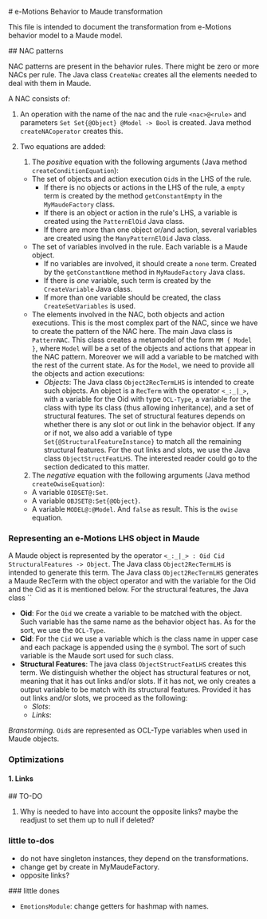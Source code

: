 # e-Motions Behavior to Maude transformation

This file is intended to document the transformation from e-Motions behavior model to a Maude model.


## NAC patterns

NAC patterns are present in the behavior rules. There might be zero or more NACs per rule. The Java class `CreateNac` creates all the elements needed to deal with them in Maude.

A NAC consists of:

1. An operation with the name of the nac and the rule `<nac>@<rule>` and parameters
`Set Set{@Object} @Model -> Bool` is created. Java method `createNACoperator` creates this.
2. Two equations are added:
    1. The *positive* equation with the following arguments (Java method `createConditionEquation`):
      - The set of objects and action execution `Oid`s in the LHS of the rule.
        - If there is no objects or actions in the LHS of the rule, a `empty` term is
        created by the method `getConstantEmpty` in the `MyMaudeFactory` class.
        - If there is an object or action in the rule's LHS, a variable is created
        using the `PatternElOid` Java class.
        - If there are more than one object or/and action, several variables are created using the `ManyPatternElOid` Java class.
      - The set of variables involved in the rule. Each variable is a Maude object.
        - If no variables are involved, it should create a `none` term. Created by
        the `getConstantNone` method in `MyMaudeFactory` Java class.
        - If there is *one* variable, such term is created by the `CreateVariable`
        Java class.
        - If more than one variable should be created, the class `CreateSetVariables`
        is used.
      - The elements involved in the NAC, both objects and action executions. This
      is the most complex part of the NAC, since we have to create the pattern of the
      NAC here. The main Java class is `PatternNAC`. This class creates a metamodel
      of the form `MM { Model }`, where `Model` will be a set of the objects and
      actions that appear in the NAC pattern. Moreover we will add a variable to be
      matched with the rest of the current state. As for the `Model`, we need to
      provide all the objects and action executions:
        - *Objects*: The Java class `Object2RecTermLHS` is intended to create such
        objects. An object is a `RecTerm` with the operator `<_:_|_>`, with a variable
        for the Oid with type `OCL-Type`, a variable for the class with type its class (thus allowing inheritance), and a set of structural features. The set of
        structural features depends on whether there is any slot or out link in the
        behavior object. If any or if not, we also add a variable of type
        `Set{@StructuralFeatureInstance}`  to match all the remaining structural features.
        For the out links and slots, we use the Java class `ObjectStructFeatLHS`. The interested
        reader could go to the section dedicated to this matter.

    2. The *negative* equation with the following arguments (Java method `createOwiseEquation`):
      - A variable `OIDSET@:Set`.
      - A variable `OBJSET@:Set{@Object}`.
      - A variable `MODEL@:@Model`.
      And `false` as result. This is the `owise` equation.

### Representing an e-Motions LHS object in Maude
A Maude object is represented by the operator `<_:_|_> : Oid Cid StructuralFeatures -> Object`. The Java class `Object2RecTermLHS` is intended to generate this term.
The Java class `Object2RecTermLHS` generates a Maude RecTerm with the object operator and with the variable for the Oid and the Cid as it is mentioned below. For the structural features, the Java class ``
- **Oid**: For the `Oid` we create a variable to be matched with the object. Such variable
has the same name as the behavior object has. As for the sort, we use the `OCL-Type`.
- **Cid**: For the `Cid` we use a variable which is the class name in upper case and each package is appended using the `@` symbol. The sort of such variable is the Maude sort used for such class.
- **Structural Features**: The java class `ObjectStructFeatLHS` creates this term. We distinguish whether the
object has structural features or not, meaning that it has out links and/or slots. If it has not, we only creates a output variable to be match with its structural features. Provided it has out links and/or slots, we proceed as the following:
  - *Slots*: 
  - *Links*:


*Branstorming*. `Oid`s are represented as OCL-Type variables when used in Maude objects.

### Optimizations

#### 1. Links


## TO-DO

1. Why is needed to have into account the opposite links? maybe the readjust to set
them up to null if deleted?

### little to-dos
- do not have singleton instances, they depend on the transformations.
- change get by create in MyMaudeFactory.
- opposite links?

### little dones
- `EmotionsModule`: change getters for hashmap with names.

